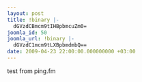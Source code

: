 ```yaml
---
layout: post
title: !binary |-
  dGVzdCBmcm9tIHBpbmcuZm0=
joomla_id: 50
joomla_url: !binary |-
  dGVzdC1mcm9tLXBpbmdmbQ==
date: 2009-04-23 22:00:00.000000000 +03:00
---
```

<p>test from ping.fm</p>
